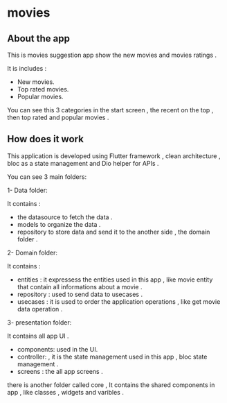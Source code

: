# movies

## About the app
This is movies suggestion app show the new movies and movies ratings .

It is includes : 
- New movies.
- Top rated movies.
- Popular movies.

You can see this 3 categories in the start screen , the recent on the top , then top rated and popular movies . 

## How does it work 
This application is developed using Flutter framework , clean architecture , bloc as a state management and Dio helper for APIs . 

You can see 3 main folders:

1- Data folder: 

  It contains :
  - the datasource to fetch the data .
  -  models to organize the data .
  -   repository to store data and send it to the another side , the domain folder . 

2- Domain folder: 

  It contains :
  - entities : it expressess the entities used in this app , like movie entity that contain all informations about a movie .
  -  repository : used to send data to usecases .
  -   usecases : it is used to order the application operations , like get movie data operation .

3- presentation folder: 

  It contains all app UI .
  - components: used in the UI.
  -  controller: , it is the state management used in this app , bloc state management .
  -   screens : the all app screens . 

there is another folder called core , It contains the shared components in app , like classes , widgets and varibles .  
  
